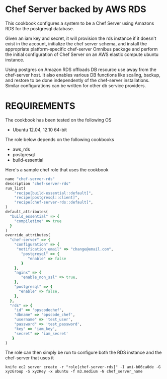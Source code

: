 Chef Server backed by AWS RDS
===========

This cookbook configures a system to be a Chef Server using Amazons RDS for the postgresql database. 

Given an iam key and secret, it will provision the rds instance if it doesn't exist in the account, initialize the chef server schema, and install the appropriate platform-specific chef-server Omnibus package and perform the initial configuration of Chef Server on an AWS elastic compute ubuntu instance.

Using postgres on Amazon RDS offloads DB resource use away from the chef-server host. It also enables various DB functions like scaling, backup, and restore to be done independently of the chef-server installations. Similar configurations can be written for other db service providers.

REQUIREMENTS
============

The cookbook has been tested on the following OS
* Ubuntu 12.04, 12.10 64-bit

The role below depends on the following cookbooks
* aws_rds	
* postgresql
* build-essential

Here's a sample chef role that uses the cookbook 

```ruby
name "chef-server-rds"
description "chef-server-rds"
run_list(
    "recipe[build-essential::default]",
    "recipe[postgresql::client]",
    "recipe[chef-server-rds::default]",
)
default_attributes(
  "build_essential" => {
    "compiletime" => true
  }
)
override_attributes(
  "chef-server" => {
    "configuration" => {
     "notification_email" => "change@email.com",
       "postgresql" => {
          "enable" => false
       }
    },
    "nginx" => {
       "enable_non_ssl" => true,
    },
    "postgresql" => {
      "enable" => false,
    },
  },
  "rds" => {
    "id" => 'opscodechef',
    "dbname" => 'opscode_chef',
    "username" => 'test_user',
    "password" => 'test_password',
    "key" => 'iam_key',
    "secret" => 'iam_secret'
   }
)
```

The role can then simply be run to configure both the RDS instance and the chef-server that uses it 

```
knife ec2 server create -r "role[chef-server-rds]" -I ami-b66ca0de -G xyzGroup -S xyzKey -x ubuntu -f m3.medium -N chef_server_name
```
